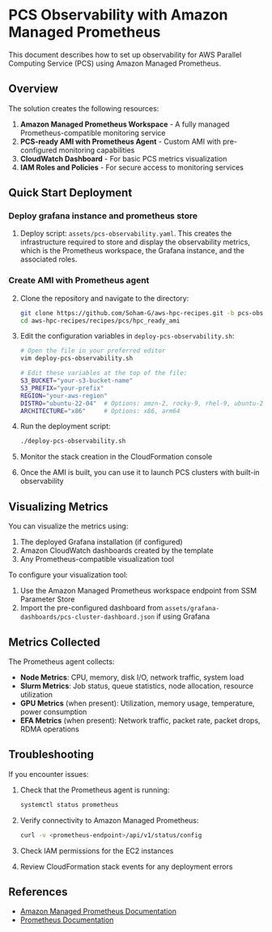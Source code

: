 # PCS Observability with Amazon Managed Prometheus

This document describes how to set up observability for AWS Parallel Computing Service (PCS) using Amazon Managed Prometheus.

## Overview

The solution creates the following resources:

1. **Amazon Managed Prometheus Workspace** - A fully managed Prometheus-compatible monitoring service
2. **PCS-ready AMI with Prometheus Agent** - Custom AMI with pre-configured monitoring capabilities
3. **CloudWatch Dashboard** - For basic PCS metrics visualization
4. **IAM Roles and Policies** - For secure access to monitoring services

## Quick Start Deployment

### Deploy grafana instance and prometheus store

1. Deploy script: `assets/pcs-observability.yaml`. This creates the infrastructure required to store and display the observability metrics, which is the Prometheus workspace, the Grafana instance, and the associated roles.

### Create AMI with Prometheus agent

2. Clone the repository and navigate to the directory:
   ```bash
   git clone https://github.com/Soham-G/aws-hpc-recipes.git -b pcs-observability
   cd aws-hpc-recipes/recipes/pcs/hpc_ready_ami
   ```

3. Edit the configuration variables in `deploy-pcs-observability.sh`:
   ```bash
   # Open the file in your preferred editor
   vim deploy-pcs-observability.sh
   
   # Edit these variables at the top of the file:
   S3_BUCKET="your-s3-bucket-name"
   S3_PREFIX="your-prefix"
   REGION="your-aws-region"
   DISTRO="ubuntu-22-04"  # Options: amzn-2, rocky-9, rhel-9, ubuntu-22-04
   ARCHITECTURE="x86"     # Options: x86, arm64
   ```

4. Run the deployment script:
   ```bash
   ./deploy-pcs-observability.sh
   ```

5. Monitor the stack creation in the CloudFormation console

6. Once the AMI is built, you can use it to launch PCS clusters with built-in observability

## Visualizing Metrics

You can visualize the metrics using:

1. The deployed Grafana installation (if configured)
2. Amazon CloudWatch dashboards created by the template
3. Any Prometheus-compatible visualization tool

To configure your visualization tool:
1. Use the Amazon Managed Prometheus workspace endpoint from SSM Parameter Store
2. Import the pre-configured dashboard from `assets/grafana-dashboards/pcs-cluster-dashboard.json` if using Grafana

## Metrics Collected

The Prometheus agent collects:

- **Node Metrics**: CPU, memory, disk I/O, network traffic, system load
- **Slurm Metrics**: Job status, queue statistics, node allocation, resource utilization
- **GPU Metrics** (when present): Utilization, memory usage, temperature, power consumption
- **EFA Metrics** (when present): Network traffic, packet rate, packet drops, RDMA operations

## Troubleshooting

If you encounter issues:

1. Check that the Prometheus agent is running:
   ```bash
   systemctl status prometheus
   ```

2. Verify connectivity to Amazon Managed Prometheus:
   ```bash
   curl -v <prometheus-endpoint>/api/v1/status/config
   ```

3. Check IAM permissions for the EC2 instances

4. Review CloudFormation stack events for any deployment errors

## References

- [Amazon Managed Prometheus Documentation](https://docs.aws.amazon.com/prometheus/latest/userguide/what-is-Amazon-Managed-Service-Prometheus.html)
- [Prometheus Documentation](https://prometheus.io/docs/introduction/overview/)
